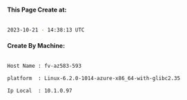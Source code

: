 
   
#### This Page Create at:

```bash

2023-10-21 - 14:38:13 UTC

```

#### Create By Machine:

```bash

Host Name : fv-az583-593

platform  : Linux-6.2.0-1014-azure-x86_64-with-glibc2.35

Ip Local  : 10.1.0.97

```

